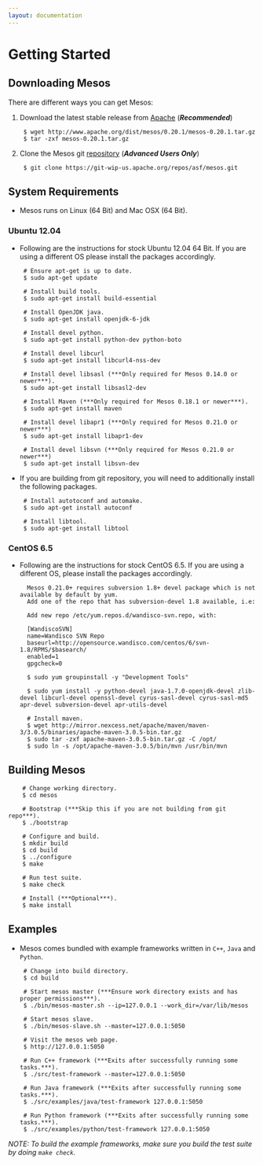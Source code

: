 ```yaml
---
layout: documentation
---
```


# Getting Started

## Downloading Mesos

There are different ways you can get Mesos:

1. Download the latest stable release from [Apache](http://mesos.apache.org/downloads/) (***Recommended***)

        $ wget http://www.apache.org/dist/mesos/0.20.1/mesos-0.20.1.tar.gz
        $ tar -zxf mesos-0.20.1.tar.gz

2. Clone the Mesos git [repository](https://git-wip-us.apache.org/repos/asf/mesos.git) (***Advanced Users Only***)

        $ git clone https://git-wip-us.apache.org/repos/asf/mesos.git

## System Requirements

-  Mesos runs on Linux (64 Bit) and Mac OSX (64 Bit).

### Ubuntu 12.04

-  Following are the instructions for stock Ubuntu 12.04 64 Bit. If you are using a different OS please install the packages accordingly.

        # Ensure apt-get is up to date.
        $ sudo apt-get update

        # Install build tools.
        $ sudo apt-get install build-essential

        # Install OpenJDK java.
        $ sudo apt-get install openjdk-6-jdk

        # Install devel python.
        $ sudo apt-get install python-dev python-boto

        # Install devel libcurl
        $ sudo apt-get install libcurl4-nss-dev

        # Install devel libsasl (***Only required for Mesos 0.14.0 or newer***).
        $ sudo apt-get install libsasl2-dev

        # Install Maven (***Only required for Mesos 0.18.1 or newer***).
        $ sudo apt-get install maven

        # Install devel libapr1 (***Only required for Mesos 0.21.0 or newer***)
        $ sudo apt-get install libapr1-dev

        # Install devel libsvn (***Only required for Mesos 0.21.0 or newer***)
        $ sudo apt-get install libsvn-dev

-  If you are building from git repository, you will need to additionally install the following packages.

        # Install autotoconf and automake.
        $ sudo apt-get install autoconf

        # Install libtool.
        $ sudo apt-get install libtool

### CentOS 6.5

- Following are the instructions for stock CentOS 6.5. If you are using a different OS, please install the packages accordingly.

        Mesos 0.21.0+ requires subversion 1.8+ devel package which is not available by default by yum.
        Add one of the repo that has subversion-devel 1.8 available, i.e:

        Add new repo /etc/yum.repos.d/wandisco-svn.repo, with:

        [WandiscoSVN]
        name=Wandisco SVN Repo
        baseurl=http://opensource.wandisco.com/centos/6/svn-1.8/RPMS/$basearch/
        enabled=1
        gpgcheck=0

        $ sudo yum groupinstall -y "Development Tools"

        $ sudo yum install -y python-devel java-1.7.0-openjdk-devel zlib-devel libcurl-devel openssl-devel cyrus-sasl-devel cyrus-sasl-md5 apr-devel subversion-devel apr-utils-devel

        # Install maven.
        $ wget http://mirror.nexcess.net/apache/maven/maven-3/3.0.5/binaries/apache-maven-3.0.5-bin.tar.gz
        $ sudo tar -zxf apache-maven-3.0.5-bin.tar.gz -C /opt/
        $ sudo ln -s /opt/apache-maven-3.0.5/bin/mvn /usr/bin/mvn

## Building Mesos

        # Change working directory.
        $ cd mesos

        # Bootstrap (***Skip this if you are not building from git repo***).
        $ ./bootstrap

        # Configure and build.
        $ mkdir build
        $ cd build
        $ ../configure
        $ make

        # Run test suite.
        $ make check

        # Install (***Optional***).
        $ make install

## Examples
-  Mesos comes bundled with example frameworks written in `C++`, `Java` and `Python`.

        # Change into build directory.
        $ cd build

        # Start mesos master (***Ensure work directory exists and has proper permissions***).
        $ ./bin/mesos-master.sh --ip=127.0.0.1 --work_dir=/var/lib/mesos

        # Start mesos slave.
        $ ./bin/mesos-slave.sh --master=127.0.0.1:5050

        # Visit the mesos web page.
        $ http://127.0.0.1:5050

        # Run C++ framework (***Exits after successfully running some tasks.***).
        $ ./src/test-framework --master=127.0.0.1:5050

        # Run Java framework (***Exits after successfully running some tasks.***).
        $ ./src/examples/java/test-framework 127.0.0.1:5050

        # Run Python framework (***Exits after successfully running some tasks.***).
        $ ./src/examples/python/test-framework 127.0.0.1:5050

*NOTE: To build the example frameworks, make sure you build the test suite by doing `make check`.*

